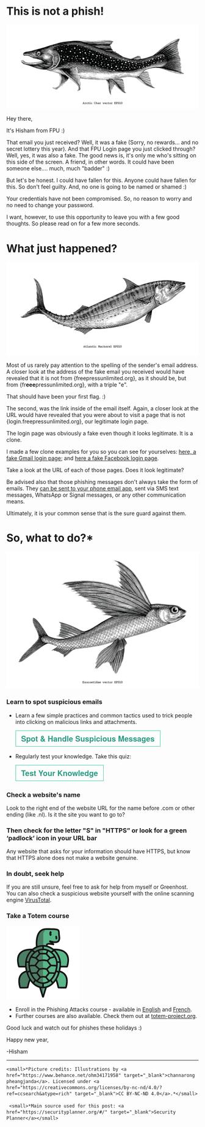 # This is not a phish!
![](media/pictures/Char.jpg)

Hey there,

It's Hisham from FPU :)

That email you just received? Well, it was a fake (Sorry, no rewards... and no secret lottery this year). And that FPU Login page you just clicked through? Well, yes, it was also a fake. The good news is, it's only me who's sitting on this side of the screen. A friend, in other words. It could have been someone else.... much, much "badder" :)

But let's be honest. I could have fallen for this. Anyone could have fallen for this. So don't feel guilty. And, no one is going to be named or shamed :)

Your credentials have not been compromised. So, no reason to worry and no need to change your password.

I want, however, to use this opportunity to leave you with a few good thoughts. So please read on for a few more seconds.

# What just happened?
![](media/pictures/Mackerel.jpg)

Most of us rarely pay attention to the spelling of the sender's email address. A closer look at the address of the fake email you received would have revealed that it is not from {freepressunlimited.org}, as it should be, but from {fr**eee**pressunlimited.org}, with a triple "e".

That should have been your first flag. :)

The second, was the link inside of the email itself. Again, a closer look at the URL would have revealed that you were about to visit a page that is not {login.freepressunlimited.org}, our legitimate login page. 

The login page was obviously a fake even though it looks legitimate. It is a clone.

I made a few clone examples for you so you can see for yourselves: <a href="https://almiraat.github.io/goFPU/Gmail.login/" target="_blank">here, a fake Gmail login page</a>; and <a href="https://almiraat.github.io/goFPU/Facebook/" target="_blank">here a fake Facebook login page</a>. 

Take a look at the URL of each of those pages. Does it look legitimate?


Be advised also that those phishing messages don't always take the form of emails. They <a href="https://www.nytimes.com/2017/09/14/technology/personaltech/spotting-the-phish-in-a-sea-of-email.html" target="_blank">can be sent to your phone email app</a>, sent via SMS text messages, WhatsApp or Signal messages, or any other communication means. 

Ultimately, it is your common sense that is the sure guard against them.

# So, what to do?*
![](media/pictures/exo.jpg)

### Learn to spot suspicious emails
- Learn a few simple practices and common tactics used to trick people into clicking on malicious links and attachments.
    
    <a href="https://www.johnscottrailton.com/jsrs-digital-security-low-hanging-fruit/#safer-emails" target="_blank">![button](media/pictures/spotbutton.png)</a>

- Regularly test your knowledge. Take this quiz:
    
    <a href="https://phishingquiz.withgoogle.com/?hl=en" target="_blank">![button](media/pictures/testknowledge.png)</a>

### Check a website's name
Look to the right end of the website URL for the name before .com or other ending (like .nl). Is it the site you want to go to?

### Then check for the letter "S" in "HTTPS” or look for a green ‘padlock’ icon in your URL bar

Any website that asks for your information should have HTTPS, but know that HTTPS alone does not make a website genuine.

### In doubt, seek help

If you are still unsure, feel free to ask for help from myself or Greenhost. You can also check a suspicious website yourself with the online scanning engine <a href="https://www.virustotal.com/gui/home/url" target="_blank">VirusTotal</a>.

### Take a Totem course

![](media/pictures/totem.png)

- Enroll in the Phishing Attacks course - available in <a href="https://learn.totem-project.org/courses/course-v1:Totem+TP_PM_001+course/about" target="_blank">English</a> and <a href="https://learn.totem-project.org/courses/course-v1:Totem+TP_PM_FR001+cours/about" target="_blank">French</a>.
- Further courses are also available. Check them out at <a href="https://totem-project.org/" target="_blank">totem-project.org</a>.

Good luck and watch out for phishes these holidays :)

Happy new year,

-Hisham




-----------------------

    <small>*Picture credits: Illustrations by <a href="https://www.behance.net/ohm34171958" target="_blank">channarong pheangjanda</a>. Licensed under <a href="https://creativecommons.org/licenses/by-nc-nd/4.0/?ref=ccsearch&atype=rich" target="_blank">CC BY-NC-ND 4.0</a>.*</small>

     <small>*Main source used for this post: <a href="https://securityplanner.org/#/" target="_blank">Security Planner</a></small>
